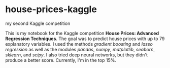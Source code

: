 # house-prices-kaggle
my second Kaggle competition

This is my notebook for the Kaggle competition **House Prices: Advanced Regression Techniques**. The goal was to predict house prices with up to 79 explanatory variables. I used the methods *gradient boosting* and *lasso regression* as well as the modules *pandas*, *numpy*, *matplotlib*, *seaborn*, *sklearn*, and *scipy*. I also tried deep neural networks, but they didn't produce a better score. Currently, I'm in the top 15%.
